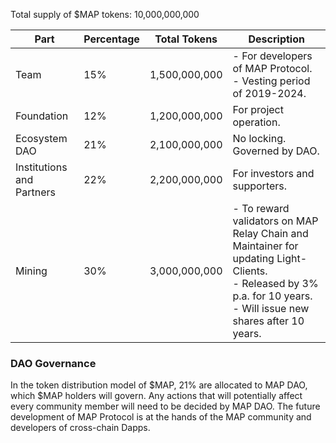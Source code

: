 Total supply of $MAP tokens: 10,000,000,000

| Part                      | Percentage |	Total Tokens | 	Description                                                                                                          |
|---------------------------|---- |---- |-----------------------------------------------------------------------------------------------------------------------|
| Team                      |	15% |	1,500,000,000 |   - For developers of MAP Protocol. <br/> - Vesting period of 2019-2024. |
| Foundation                |	12% |	1,200,000,000 |    For project operation.                                                                                                                   |
| Ecosystem DAO             |	21% |	2,100,000,000 | 	No locking. Governed by DAO. |
| Institutions and Partners |	22% |	2,200,000,000 |   For investors and supporters.      |
| Mining                    |	30% |	3,000,000,000 | - To reward validators on MAP Relay Chain and Maintainer for updating Light-Clients. <br/> - Released by 3% p.a. for 10 years. <br/> - Will issue new shares after 10 years. |

### DAO Governance

In the token distribution model of $MAP, 21% are allocated to MAP DAO, which $MAP holders will govern. Any actions that will potentially affect every community member will need to be decided by MAP DAO. The future development of MAP Protocol is at the hands of the MAP community and developers of cross-chain Dapps.
